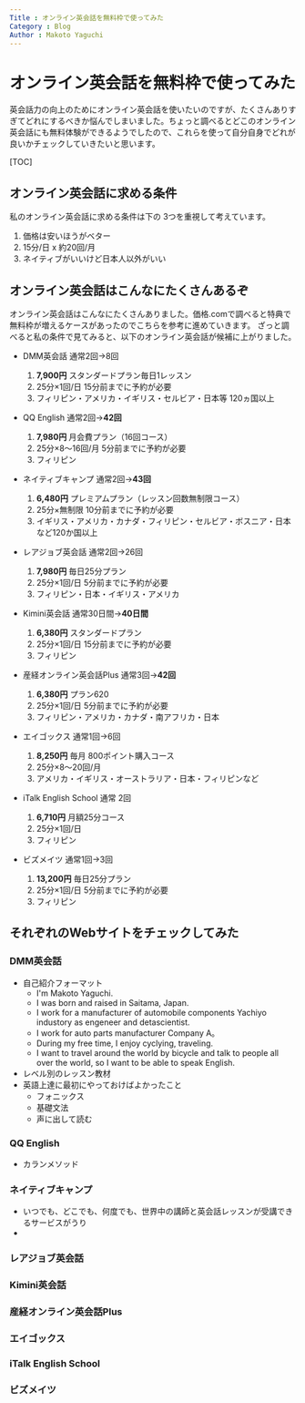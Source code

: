 ```yaml
---
Title : オンライン英会話を無料枠で使ってみた
Category : Blog
Author : Makoto Yaguchi
---
```


# オンライン英会話を無料枠で使ってみた
英会話力の向上のためにオンライン英会話を使いたいのですが、たくさんありすぎてどれにするべきか悩んでしまいました。ちょっと調べるとどこのオンライン英会話にも無料体験ができるようでしたので、これらを使って自分自身でどれが良いかチェックしていきたいと思います。

[TOC]

## オンライン英会話に求める条件

私のオンライン英会話に求める条件は下の 3つを重視して考えています。

1. 価格は安いほうがベター
2. 15分/日 x 約20回/月
3. ネイティブがいいけど日本人以外がいい

## オンライン英会話はこんなにたくさんあるぞ
オンライン英会話はこんなにたくさんありました。価格.comで調べると特典で無料枠が増えるケースがあったのでこちらを参考に進めていきます。
ざっと調べると私の条件で見てみると、以下のオンライン英会話が候補に上がりました。

- DMM英会話 通常2回→8回
    1. **7,900円** スタンダードプラン毎日1レッスン
    2. 25分×1回/日 15分前までに予約が必要
    3. フィリピン・アメリカ・イギリス・セルビア・日本等 120ヵ国以上

- QQ English 通常2回→**42回**
    1. **7,980円** 月会費プラン（16回コース）
    2. 25分×8～16回/月 5分前までに予約が必要
    3. フィリピン

- ネイティブキャンプ 通常2回→**43回**
    1. **6,480円** プレミアムプラン（レッスン回数無制限コース）
    2. 25分×無制限 10分前までに予約が必要
    3. イギリス・アメリカ・カナダ・フィリピン・セルビア・ボスニア・日本など120か国以上

- レアジョブ英会話 通常2回→26回
    1. **7,980円** 毎日25分プラン 
    2. 25分×1回/日 5分前までに予約が必要
    3. フィリピン・日本・イギリス・アメリカ

- Kimini英会話 通常30日間→**40日間**
    1. **6,380円** スタンダードプラン
    2. 25分×1回/日 15分前までに予約が必要
    3. フィリピン

- 産経オンライン英会話Plus 通常3回→**42回**
    1. **6,380円** プラン620 
    2. 25分×1回/日 5分前までに予約が必要
    3. フィリピン・アメリカ・カナダ・南アフリカ・日本

- エイゴックス 通常1回→6回
    1. **8,250円** 毎月 800ポイント購入コース
    2. 25分×8～20回/月
    3. アメリカ・イギリス・オーストラリア・日本・フィリピンなど

- iTalk English School 通常 2回
    1. **6,710円** 月額25分コース
    2. 25分×1回/日
    3. フィリピン

- ビズメイツ 通常1回→3回
    1. **13,200円** 毎日25分プラン 
    2. 25分×1回/日 5分前までに予約が必要
    3. フィリピン

## それぞれのWebサイトをチェックしてみた

### DMM英会話
- 自己紹介フォーマット
    - I'm Makoto Yaguchi.
    - I was born and raised in Saitama, Japan.
    - I work for a manufacturer of automobile components Yachiyo industory as engeneer and detascientist.
    - I work for auto parts manufacturer Company A。
    - During my free time, I enjoy cyclying, traveling.
    - I want to travel around the world by bicycle and talk to people all over the world, so I want to be able to speak English.
- レベル別のレッスン教材
- 英語上達に最初にやっておけばよかったこと
    - フォニックス
    - 基礎文法
    - 声に出して読む

### QQ English
- カランメソッド


### ネイティブキャンプ
- いつでも、どこでも、何度でも、世界中の講師と英会話レッスンが受講できるサービスがうり
- 


### レアジョブ英会話
### Kimini英会話
### 産経オンライン英会話Plus
### エイゴックス
### iTalk English School
### ビズメイツ

